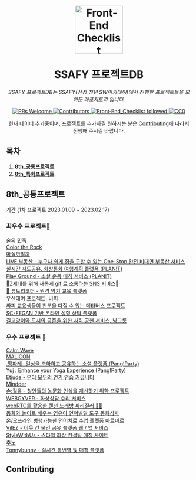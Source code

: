 <h1 align="center">
<br>
  <img src="https://raw.githubusercontent.com/thedaviddias/Front-End-Checklist/master/data/images/logo-front-end-checklist.jpg" alt="Front-End Checklist" width="130">
  <br>
    <br>
  SSAFY 프로젝트DB
  <br>
</h1>

<p align="center">
  <em>SSAFY 프로젝트DB는 SSAFY(삼성 청년 SW아카데미)에서 진행한 프로젝트들을 모아둔 레포지토리 입니다.</em>
</p>
<p align="center">
  <a href="http://makeapullrequest.com">
    <img src="https://img.shields.io/badge/PRs-welcome-brightgreen.svg?style=flat-square" alt="PRs Welcome">
  </a>
    <a href="https://github.com/thedaviddias/Front-End-Checklist/graphs/contributors">
    <img src="https://img.shields.io/github/contributors/thedaviddias/Front-End-Checklist.svg?style=flat-square" alt="Contributors">
  </a>
  <a href="https://github.com/thedaviddias/Front-End-Checklist/">
    <img src="https://img.shields.io/badge/Front‑End_Checklist-followed-brightgreen.svg?style=flat-square" alt="Front‑End_Checklist followed">
  </a>
    <a href="https://creativecommons.org/publicdomain/zero/1.0/">
    <img src="https://img.shields.io/badge/license-CC0-green.svg?style=flat-square" alt="CC0">
  </a>
</p>

<p align="center">
현재 데이터 추가중이며, 프로젝트를 추가하길 원하시는 분은 <a href="#contributing">Contributing</a>에 따라서 진행해 주시길 바랍니다.  
</p>



## 목차

1. **[8th_공통프로젝트 ](#8th_공통프로젝트)**
2. **[8th_특화프로젝트 ](#8th_특화프로젝트)**

 
## 8th_공통프로젝트 
기간 (1차 프로젝트 2023.01.09 ~ 2023.02.17)
### 최우수 프로젝트🥇
<a href="https://github.com/GongHanul/YourDrinkingBuddy">술의 민족</a><br/>
<a href="https://github.com/Color-the-rock/colortherock">Color the Rock</a><br/>
<a href="https://github.com/chloe73/cadang">마실까말까</a><br/>
<a href="https://github.com/mnb3559/Live">LIVE 부동산 - 누구나 쉽게 집을 구할 수 있는 One-Stop 완전 비대면 부동산 서비스</a><br/>
<a href="https://github.com/Gukss/planit_upstream_mirror">실시간 지도공유, 화상통화 여행계획 플랫폼 (PLAN!T)</a><br/>
<a href="https://github.com/skylove308/playground">Play Ground - 소셜 운동 매칭 서비스 (PLAN!T)</a><br/>
<a href="https://github.com/GeumBi-Hong/Zzalu">💜Z세대를 위해 새롭게 gif 로 소통하는 SNS 서비스💜</a><br/>
<a href="https://github.com/devTaemin/tutorecorder">🎼 튜토리코더 - 원격 악기 교육 플랫폼</a><br/>
<a href="https://github.com/22JH/kiosk-bp">우산대여 프로젝트: 비피</a><br/>
<a href="https://github.com/jiwon199/METASSAFY">싸피 교육생들이 친분을 다질 수 있는 메타버스 프로젝트</a><br/>
<a href="https://github.com/sungjeongeon/fasulting">SC-FEGAN 기반 온라인 성형 상담 플랫폼</a><br/>
<a href="https://github.com/jaypakkorea/OurKitty">길고양이와 도시의 공존을 위한 사회 공헌 서비스, 냥그릇</a><br/>

### 우수 프로젝트 🥈
<a href="https://github.com/irang6v6/CALMWAVE">Calm Wave</a><br/>
<a href="https://github.com/movebxeax/MyLittleConcert">MALICON</a><br/>
<a href="https://github.com/nyong-nyong">.팡파레- 일상을 축하하고 공유하는 소셜 플랫폼 (Pang!Party)</a><br/>
<a href="https://github.com/uyk1/Yuj">Yuj : Enhance your Yoga Experience (Pang!Party)</a><br/>
<a href="https://github.com/rlawldud335/Etjude">Etjude - 우리 모두의 연기 연습 커뮤니티</a><br/>
<a href="https://github.com/min0731/Mindder">Mindder</a><br/>
<a href="https://github.com/Youngmook-Lim/SonGeoreum">손:걸음 - 청인들의 농문화 인식을 개선하기 위한 프로젝트</a><br/>
<a href="https://github.com/team-webgyver/description">WEBGYVER - 화상상담 수리 서비스</a><br/>
<a href="https://github.com/syg9272/Ssarijileo">webRTC를 활용한 랜선 노래방 싸리질러 🎤🎵</a><br/>
<a href="https://github.com/romidaddy/ssafy2/tree/f37dd15a8f24c86816c4bd90ebe8013325808338/%EA%B3%B5%ED%86%B5pjt">동화와 놀이로 배우는 영유아 언어발달 도구 동화상자</a><br/>
<a href="https://github.com/audwl910/marmar">온/오프라인 병행가능한 언어치료 수업 플랫폼 마르마르</a><br/>
<a href="https://github.com/sagongjieun/VilEZ">VilEZ - 이웃 간 물건 공유 플랫폼 웹 / 앱 서비스 </a><br/>
<a href="https://github.com/jaehyeon7217/StyleWithUs">StyleWithUs - 스타일 화상 컨설팅 매칭 사이트 </a><br/>
<a href="https://github.com/lkc263/Chuno">추노</a><br/>
<a href="https://github.com/noonmap/Tonnybunny">Tonnybunny - 실시간 통번역 및 매칭 플랫폼</a><br/>


## Contributing


